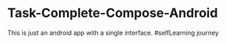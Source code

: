 # Task-Complete-Compose-Android
This is just an android app with a single interface. #selfLearning journey 
